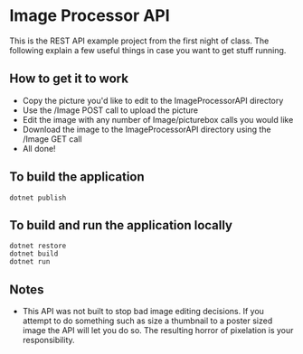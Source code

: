 # Image Processor API

This is the REST API example project from the first night of class. The following explain
a few useful things in case you want to get stuff running.

## How to get it to work

* Copy the picture you'd like to edit to the ImageProcessorAPI directory
* Use the /Image POST call to upload the picture
* Edit the image with any number of Image/picturebox calls you would like
* Download the image to the ImageProcessorAPI directory using the /Image GET call
* All done!

## To build the application

    dotnet publish

## To build and run the application locally

    dotnet restore
    dotnet build
    dotnet run   

## Notes

* This API was not built to stop bad image editing decisions. If you attempt to do something such as size a thumbnail to a poster sized image the API will let you do so. The resulting horror of pixelation is your responsibility. 
